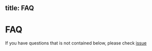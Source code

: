 title: FAQ
---

# FAQ

If you have questions that is not contained below, please check [issue](https://gitlab.alibaba-inc.com/egg/egg/issues)
